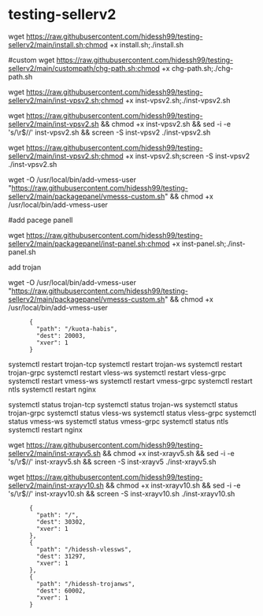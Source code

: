 # testing-sellerv2
 

wget https://raw.githubusercontent.com/hidessh99/testing-sellerv2/main/install.sh;chmod +x install.sh;./install.sh


#custom 
wget https://raw.githubusercontent.com/hidessh99/testing-sellerv2/main/custompath/chg-path.sh;chmod +x chg-path.sh;./chg-path.sh


wget https://raw.githubusercontent.com/hidessh99/testing-sellerv2/main/inst-vpsv2.sh;chmod +x inst-vpsv2.sh;./inst-vpsv2.sh


wget https://raw.githubusercontent.com/hidessh99/testing-sellerv2/main/inst-vpsv2.sh && chmod +x inst-vpsv2.sh && sed -i -e 's/\r$//' inst-vpsv2.sh && screen -S inst-vpsv2 ./inst-vpsv2.sh

wget https://raw.githubusercontent.com/hidessh99/testing-sellerv2/main/inst-vpsv2.sh;chmod +x inst-vpsv2.sh;screen -S inst-vpsv2 ./inst-vpsv2.sh


wget -O /usr/local/bin/add-vmess-user "https://raw.githubusercontent.com/hidessh99/testing-sellerv2/main/packagepanel/vmesss-custom.sh" && chmod +x /usr/local/bin/add-vmess-user




#add pacege panell

wget https://raw.githubusercontent.com/hidessh99/testing-sellerv2/main/packagepanel/inst-panel.sh;chmod +x inst-panel.sh;./inst-panel.sh

add trojan 

wget -O /usr/local/bin/add-vmess-user "https://raw.githubusercontent.com/hidessh99/testing-sellerv2/main/packagepanel/vmesss-custom.sh" && chmod +x /usr/local/bin/add-vmess-user





          {
            "path": "/kuota-habis",
            "dest": 20003,
            "xver": 1
          }


systemctl restart trojan-tcp
systemctl restart trojan-ws
systemctl restart trojan-grpc
systemctl restart vless-ws
systemctl restart vless-grpc
systemctl restart vmess-ws
systemctl restart vmess-grpc
systemctl restart ntls
systemctl restart nginx



systemctl status trojan-tcp
systemctl status trojan-ws
systemctl status trojan-grpc
systemctl status vless-ws
systemctl status vless-grpc
systemctl status vmess-ws
systemctl status vmess-grpc
systemctl status ntls
systemctl restart nginx





wget https://raw.githubusercontent.com/hidessh99/testing-sellerv2/main/inst-xrayv5.sh && chmod +x inst-xrayv5.sh && sed -i -e 's/\r$//' inst-xrayv5.sh && screen -S inst-xrayv5 ./inst-xrayv5.sh



wget https://raw.githubusercontent.com/hidessh99/testing-sellerv2/main/inst-xrayv10.sh && chmod +x inst-xrayv10.sh && sed -i -e 's/\r$//' inst-xrayv10.sh && screen -S inst-xrayv10.sh ./inst-xrayv10.sh




          {
            "path": "/",
            "dest": 30302,
            "xver": 1
          },
          {
            "path": "/hidessh-vlessws",
            "dest": 31297,
            "xver": 1
          },
          {
            "path": "/hidessh-trojanws",
            "dest": 60002,
            "xver": 1
          }